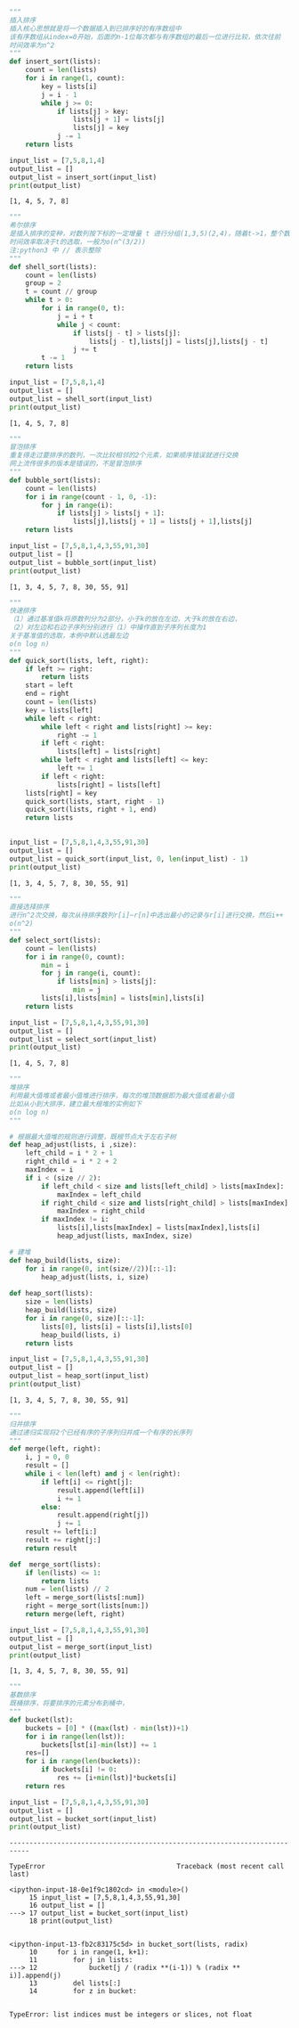 

```python
"""
插入排序
插入核心思想就是将一个数据插入到已排序好的有序数组中
该有序数组从index=0开始，后面的n-1位每次都与有序数组的最后一位进行比较，依次往前
时间效率为n^2
"""
def insert_sort(lists):
    count = len(lists)
    for i in range(1, count):
        key = lists[i]
        j = i - 1
        while j >= 0:
            if lists[j] > key:
                lists[j + 1] = lists[j]
                lists[j] = key
            j -= 1
    return lists

input_list = [7,5,8,1,4]
output_list = []
output_list = insert_sort(input_list)
print(output_list)
```

    [1, 4, 5, 7, 8]



```python
"""
希尔排序
是插入排序的变种，对数列按下标的一定增量 t 进行分组(1,3,5)(2,4)，随着t->1，整个数列被分为一组
时间效率取决于t的选取，一般为o(n^(3/2))
注:python3 中 // 表示整除
"""
def shell_sort(lists):
    count = len(lists)
    group = 2
    t = count // group
    while t > 0:
        for i in range(0, t):
            j = i + t
            while j < count:
                if lists[j - t] > lists[j]:
                    lists[j - t],lists[j] = lists[j],lists[j - t]
                j += t
        t -= 1
    return lists

input_list = [7,5,8,1,4]
output_list = []
output_list = shell_sort(input_list)
print(output_list)
```

    [1, 4, 5, 7, 8]



```python
"""
冒泡排序
重复得走过要排序的数列，一次比较相邻的2个元素，如果顺序错误就进行交换
网上流传很多的版本是错误的，不是冒泡排序
"""
def bubble_sort(lists):
    count = len(lists)
    for i in range(count - 1, 0, -1):
        for j in range(i):
            if lists[j] > lists[j + 1]:
                lists[j],lists[j + 1] = lists[j + 1],lists[j]
    return lists

input_list = [7,5,8,1,4,3,55,91,30]
output_list = []
output_list = bubble_sort(input_list)
print(output_list)
```

    [1, 3, 4, 5, 7, 8, 30, 55, 91]



```python
"""
快速排序
（1）通过基准值k将原数列分为2部分，小于k的放在左边，大于k的放在右边，
（2）对左边和右边子序列分别进行（1）中操作直到子序列长度为1
关于基准值的选取，本例中默认选最左边
o(n log n)
"""
def quick_sort(lists, left, right):
    if left >= right:
        return lists
    start = left
    end = right
    count = len(lists)
    key = lists[left]
    while left < right:
        while left < right and lists[right] >= key:
            right -= 1
        if left < right:
            lists[left] = lists[right]
        while left < right and lists[left] <= key:
            left += 1
        if left < right:
            lists[right] = lists[left]
    lists[right] = key
    quick_sort(lists, start, right - 1)
    quick_sort(lists, right + 1, end)
    return lists

    
input_list = [7,5,8,1,4,3,55,91,30]
output_list = []
output_list = quick_sort(input_list, 0, len(input_list) - 1)
print(output_list)

```

    [1, 3, 4, 5, 7, 8, 30, 55, 91]



```python
"""
直接选择排序
进行n^2次交换，每次从待排序数列r[i]~r[n]中选出最小的记录与r[i]进行交换，然后i++
o(n^2)
"""
def select_sort(lists):
    count = len(lists)
    for i in range(0, count):
        min = i
        for j in range(i, count):
            if lists[min] > lists[j]:
                min = j
        lists[i],lists[min] = lists[min],lists[i]
    return lists

input_list = [7,5,8,1,4,3,55,91,30]
output_list = []
output_list = select_sort(input_list)
print(output_list)
```

    [1, 4, 5, 7, 8]



```python
"""
堆排序
利用最大值堆或者最小值堆进行排序，每次的堆顶数据即为最大值或者最小值
比如从小到大排序，建立最大根堆的实例如下
o(n log n)
"""

# 根据最大值堆的规则进行调整，既根节点大于左右子树
def heap_adjust(lists, i ,size):
    left_child = i * 2 + 1
    right_child = i * 2 + 2
    maxIndex = i
    if i < (size // 2):
        if left_child < size and lists[left_child] > lists[maxIndex]:
            maxIndex = left_child
        if right_child < size and lists[right_child] > lists[maxIndex]:
            maxIndex = right_child
        if maxIndex != i:
            lists[i],lists[maxIndex] = lists[maxIndex],lists[i]
            heap_adjust(lists, maxIndex, size)

# 建堆
def heap_build(lists, size):
    for i in range(0, int(size//2))[::-1]:
        heap_adjust(lists, i, size)
    
def heap_sort(lists):
    size = len(lists)
    heap_build(lists, size)
    for i in range(0, size)[::-1]:
        lists[0], lists[i] = lists[i],lists[0]
        heap_build(lists, i)
    return lists

input_list = [7,5,8,1,4,3,55,91,30]
output_list = []
output_list = heap_sort(input_list)
print(output_list)
```

    [1, 3, 4, 5, 7, 8, 30, 55, 91]



```python
"""
归并排序
通过递归实现将2个已经有序的子序列归并成一个有序的长序列
"""
def merge(left, right):
    i, j = 0, 0
    result = []
    while i < len(left) and j < len(right):
        if left[i] <= right[j]:
            result.append(left[i])
            i += 1
        else:
            result.append(right[j])
            j += 1
    result += left[i:]
    result += right[j:]
    return result

def  merge_sort(lists):
    if len(lists) <= 1:
        return lists
    num = len(lists) // 2
    left = merge_sort(lists[:num])
    right = merge_sort(lists[num:])
    return merge(left, right)

input_list = [7,5,8,1,4,3,55,91,30]
output_list = []
output_list = merge_sort(input_list)
print(output_list)
```

    [1, 3, 4, 5, 7, 8, 30, 55, 91]



```python
"""
基数排序
既桶排序，将要排序的元素分布到桶中，
"""
def bucket(lst):
    buckets = [0] * ((max(lst) - min(lst))+1)
    for i in range(len(lst)):
        buckets[lst[i]-min(lst)] += 1
    res=[]
    for i in range(len(buckets)):
        if buckets[i] != 0:
            res += [i+min(lst)]*buckets[i]
    return res

input_list = [7,5,8,1,4,3,55,91,30]
output_list = []
output_list = bucket_sort(input_list)
print(output_list)
```


    ---------------------------------------------------------------------------

    TypeError                                 Traceback (most recent call last)

    <ipython-input-18-0e1f9c1802cd> in <module>()
         15 input_list = [7,5,8,1,4,3,55,91,30]
         16 output_list = []
    ---> 17 output_list = bucket_sort(input_list)
         18 print(output_list)


    <ipython-input-13-fb2c83175c5d> in bucket_sort(lists, radix)
         10     for i in range(1, k+1):
         11         for j in lists:
    ---> 12             bucket[j / (radix **(i-1)) % (radix ** i)].append(j)
         13         del lists[:]
         14         for z in bucket:


    TypeError: list indices must be integers or slices, not float

